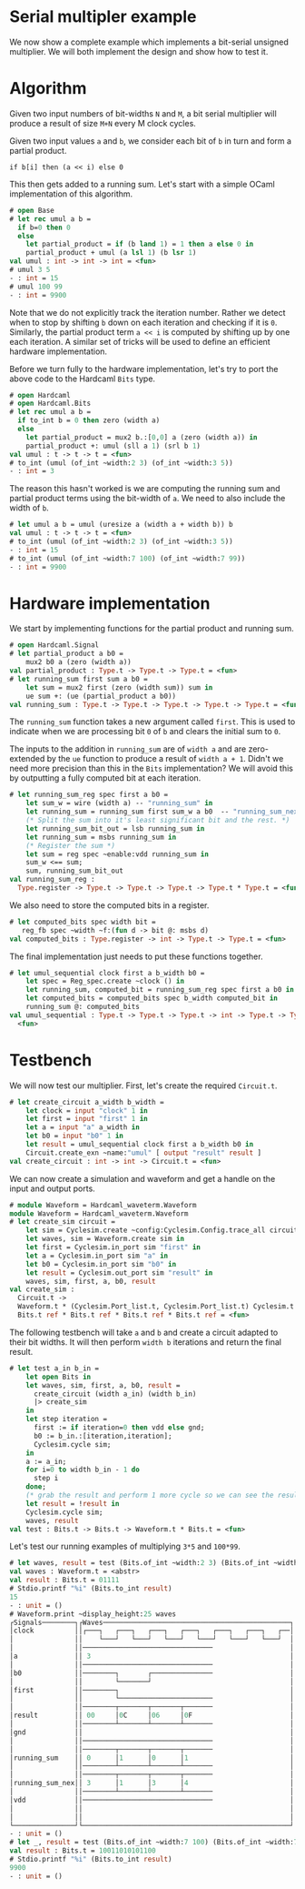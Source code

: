 # Serial multipler example

<!--
```ocaml
# Hardcaml.Caller_id.set_mode Disabled
- : unit = ()
```
-->

We now show a complete example which implements a bit-serial unsigned
multiplier. We will both implement the design and show how to test it.

# Algorithm

Given two input numbers of bit-widths `N` and `M`, a bit serial
multiplier will produce a result of size `M+N` every M clock cycles.

Given two input values `a` and `b`, we consider each bit of `b` in turn
and form a partial product.

```
if b[i] then (a << i) else 0
```

This then gets added to a running sum. Let's start with a simple OCaml
implementation of this algorithm.

```ocaml
# open Base
# let rec umul a b =
  if b=0 then 0
  else
    let partial_product = if (b land 1) = 1 then a else 0 in
    partial_product + umul (a lsl 1) (b lsr 1)
val umul : int -> int -> int = <fun>
# umul 3 5
- : int = 15
# umul 100 99
- : int = 9900
```

Note that we do not explicitly track the iteration number. Rather we
detect when to stop by shifting `b` down on each iteration and
checking if it is `0`. Similarly, the partial product term `a << i` is
computed by shifting up by one each iteration. A similar set of tricks
will be used to define an efficient hardware implementation.

Before we turn fully to the hardware implementation, let's try to port
the above code to the Hardcaml `Bits` type.

```ocaml
# open Hardcaml
# open Hardcaml.Bits
# let rec umul a b =
  if to_int b = 0 then zero (width a)
  else
    let partial_product = mux2 b.:[0,0] a (zero (width a)) in
    partial_product +: umul (sll a 1) (srl b 1)
val umul : t -> t -> t = <fun>
# to_int (umul (of_int ~width:2 3) (of_int ~width:3 5))
- : int = 3
```

The reason this hasn't worked is we are computing the running sum and
partial product terms using the bit-width of `a`. We need to
also include the width of `b`.

```ocaml
# let umul a b = umul (uresize a (width a + width b)) b
val umul : t -> t -> t = <fun>
# to_int (umul (of_int ~width:2 3) (of_int ~width:3 5))
- : int = 15
# to_int (umul (of_int ~width:7 100) (of_int ~width:7 99))
- : int = 9900
```

# Hardware implementation

We start by implementing functions for the partial product and running sum.

```ocaml
# open Hardcaml.Signal
# let partial_product a b0 =
    mux2 b0 a (zero (width a))
val partial_product : Type.t -> Type.t -> Type.t = <fun>
# let running_sum first sum a b0 =
    let sum = mux2 first (zero (width sum)) sum in
    ue sum +: (ue (partial_product a b0))
val running_sum : Type.t -> Type.t -> Type.t -> Type.t -> Type.t = <fun>
```

The `running_sum` function takes a new argument called `first`. This
is used to indicate when we are processing bit `0` of `b` and clears
the initial sum to `0`.

The inputs to the addition in `running_sum` are of `width a` and are
zero-extended by the `ue` function to produce a result of `width a +
1`. Didn't we need more precision than this in the `Bits`
implementation? We will avoid this by outputting a fully computed bit
at each iteration.

```ocaml
# let running_sum_reg spec first a b0 =
    let sum_w = wire (width a) -- "running_sum" in
    let running_sum = running_sum first sum_w a b0  -- "running_sum_next" in
    (* Split the sum into it's least significant bit and the rest. *)
    let running_sum_bit_out = lsb running_sum in
    let running_sum = msbs running_sum in
    (* Register the sum *)
    let sum = reg spec ~enable:vdd running_sum in
    sum_w <== sum;
    sum, running_sum_bit_out
val running_sum_reg :
  Type.register -> Type.t -> Type.t -> Type.t -> Type.t * Type.t = <fun>
```

We also need to store the computed bits in a register.

```ocaml
# let computed_bits spec width bit =
   reg_fb spec ~width ~f:(fun d -> bit @: msbs d)
val computed_bits : Type.register -> int -> Type.t -> Type.t = <fun>
```

The final implementation just needs to put these functions together.

```ocaml
# let umul_sequential clock first a b_width b0 =
    let spec = Reg_spec.create ~clock () in
    let running_sum, computed_bit = running_sum_reg spec first a b0 in
    let computed_bits = computed_bits spec b_width computed_bit in
    running_sum @: computed_bits
val umul_sequential : Type.t -> Type.t -> Type.t -> int -> Type.t -> Type.t =
  <fun>
```

# Testbench

We will now test our multiplier. First, let's create the required
`Circuit.t`.

```ocaml
# let create_circuit a_width b_width =
    let clock = input "clock" 1 in
    let first = input "first" 1 in
    let a = input "a" a_width in
    let b0 = input "b0" 1 in
    let result = umul_sequential clock first a b_width b0 in
    Circuit.create_exn ~name:"umul" [ output "result" result ]
val create_circuit : int -> int -> Circuit.t = <fun>
```

We can now create a simulation and waveform and get a handle on the
input and output ports.

```ocaml
# module Waveform = Hardcaml_waveterm.Waveform
module Waveform = Hardcaml_waveterm.Waveform
# let create_sim circuit =
    let sim = Cyclesim.create ~config:Cyclesim.Config.trace_all circuit in
    let waves, sim = Waveform.create sim in
    let first = Cyclesim.in_port sim "first" in
    let a = Cyclesim.in_port sim "a" in
    let b0 = Cyclesim.in_port sim "b0" in
    let result = Cyclesim.out_port sim "result" in
    waves, sim, first, a, b0, result
val create_sim :
  Circuit.t ->
  Waveform.t * (Cyclesim.Port_list.t, Cyclesim.Port_list.t) Cyclesim.t *
  Bits.t ref * Bits.t ref * Bits.t ref * Bits.t ref = <fun>
```

The following testbench will take `a` and `b` and create a circuit
adapted to their bit widths. It will then perform `width b` iterations
and return the final result.

```ocaml
# let test a_in b_in =
    let open Bits in
    let waves, sim, first, a, b0, result =
      create_circuit (width a_in) (width b_in)
      |> create_sim
    in
    let step iteration =
      first := if iteration=0 then vdd else gnd;
      b0 := b_in.:[iteration,iteration];
      Cyclesim.cycle sim;
    in
    a := a_in;
    for i=0 to width b_in - 1 do
      step i
    done;
    (* grab the result and perform 1 more cycle so we can see the result in the waveform *)
    let result = !result in
    Cyclesim.cycle sim;
    waves, result
val test : Bits.t -> Bits.t -> Waveform.t * Bits.t = <fun>
```

Let's test our running examples of multiplying `3*5` and `100*99`.

```ocaml
# let waves, result = test (Bits.of_int ~width:2 3) (Bits.of_int ~width:3 5)
val waves : Waveform.t = <abstr>
val result : Bits.t = 01111
# Stdio.printf "%i" (Bits.to_int result)
15
- : unit = ()
# Waveform.print ~display_height:25 waves
┌Signals────────┐┌Waves──────────────────────────────────────────────┐
│clock          ││┌───┐   ┌───┐   ┌───┐   ┌───┐   ┌───┐   ┌───┐   ┌──│
│               ││    └───┘   └───┘   └───┘   └───┘   └───┘   └───┘  │
│               ││────────────────────────────────                   │
│a              ││ 3                                                 │
│               ││────────────────────────────────                   │
│b0             ││────────┐       ┌───────────────                   │
│               ││        └───────┘                                  │
│first          ││────────┐                                          │
│               ││        └───────────────────────                   │
│               ││────────┬───────┬───────┬───────                   │
│result         ││ 00     │0C     │06     │0F                        │
│               ││────────┴───────┴───────┴───────                   │
│gnd            ││                                                   │
│               ││────────────────────────────────                   │
│               ││────────┬───────┬───────┬───────                   │
│running_sum    ││ 0      │1      │0      │1                         │
│               ││────────┴───────┴───────┴───────                   │
│               ││────────┬───────┬───────┬───────                   │
│running_sum_nex││ 3      │1      │3      │4                         │
│               ││────────┴───────┴───────┴───────                   │
│vdd            ││────────────────────────────────                   │
│               ││                                                   │
│               ││                                                   │
└───────────────┘└───────────────────────────────────────────────────┘
- : unit = ()
# let _, result = test (Bits.of_int ~width:7 100) (Bits.of_int ~width:7 99)
val result : Bits.t = 10011010101100
# Stdio.printf "%i" (Bits.to_int result)
9900
- : unit = ()
```
